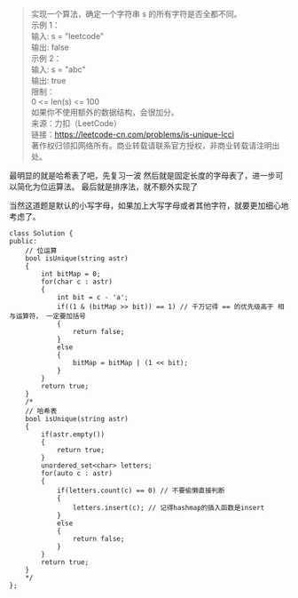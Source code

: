> 实现一个算法，确定一个字符串 s 的所有字符是否全都不同。  
示例 1：  
输入: s = "leetcode"  
输出: false   
示例 2：  
输入: s = "abc"  
输出: true  
限制：  
0 <= len(s) <= 100  
如果你不使用额外的数据结构，会很加分。    
来源：力扣（LeetCode）  
链接：https://leetcode-cn.com/problems/is-unique-lcci  
著作权归领扣网络所有。商业转载请联系官方授权，非商业转载请注明出处。  
  

最明显的就是哈希表了吧，先复习一波
然后就是固定长度的字母表了，进一步可以简化为位运算法。
最后就是排序法，就不额外实现了

当然这道题是默认的小写字母，如果加上大写字母或者其他字符，就要更加细心地考虑了。
```
class Solution {
public:
    // 位运算
    bool isUnique(string astr) 
    {
        int bitMap = 0;
        for(char c : astr)
        {
            int bit = c - 'a';
            if((1 & (bitMap >> bit)) == 1) // 千万记得 == 的优先级高于 相与运算符， 一定要加括号
            {
                return false;
            }
            else
            {
                bitMap = bitMap | (1 << bit);
            }
        }
        return true;
    }
    /*
    // 哈希表
    bool isUnique(string astr) 
    {
        if(astr.empty())
        {
            return true;
        }
        unordered_set<char> letters;
        for(auto c : astr)
        {
            if(letters.count(c) == 0) // 不要偷懒直接判断
            {
                letters.insert(c); // 记得hashmap的插入函数是insert
            }
            else
            {
                return false;
            }
        }
        return true;
    }
    */
};
```




